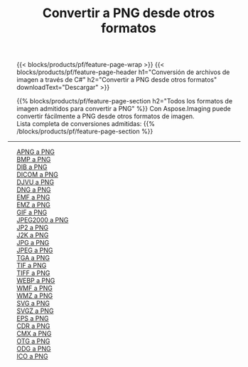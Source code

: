 ﻿---
title: Convertir a PNG desde otros formatos 
weight: 3920
url: /es/java/conversion/to/png 
lang: es
langdirlevel: 2
locales: zh-hans,ja,it,ru,de,es,fr,nl,id,lt,pl,pt,vi,tr,ko,zh-hant,ar,hi,th,sv,cs,uk,he
description: Usando Aspose.Imaging puede convertir fácilmente a PNG desde otros formatos
---

{{< blocks/products/pf/feature-page-wrap >}}
{{< blocks/products/pf/feature-page-header h1="Conversión de archivos de imagen a través de C#" h2="Convertir a PNG desde otros formatos" downloadText="Descargar" >}}


{{% blocks/products/pf/feature-page-section  h2="Todos los formatos de imagen admitidos para convertir a PNG" %}}
Con Aspose.Imaging puede convertir fácilmente a PNG desde otros formatos de imagen.
<br/>
Lista completa de conversiones admitidas:
{{% /blocks/products/pf/feature-page-section %}}
<div class="container-fluid productfamilypage bg-gray">
    <div class="convertypes bg-gray agp-content section">
        <div class="container">
		<hr style="margin-left:-20px;"/>
		<div class="row other-converters">
		    <div class='col-md-2 other-converter remove-lp remove-rp'><a href="/imaging/es/java/conversion/apng-to-png" >APNG a PNG</a></div>
<div class='col-md-2 other-converter remove-lp remove-rp'><a href="/imaging/es/java/conversion/bmp-to-png" >BMP a PNG</a></div>
<div class='col-md-2 other-converter remove-lp remove-rp'><a href="/imaging/es/java/conversion/dib-to-png" >DIB a PNG</a></div>
<div class='col-md-2 other-converter remove-lp remove-rp'><a href="/imaging/es/java/conversion/dicom-to-png" >DICOM a PNG</a></div>
<div class='col-md-2 other-converter remove-lp remove-rp'><a href="/imaging/es/java/conversion/djvu-to-png" >DJVU a PNG</a></div>
<div class='col-md-2 other-converter remove-lp remove-rp'><a href="/imaging/es/java/conversion/dng-to-png" >DNG a PNG</a></div>
<div class='col-md-2 other-converter remove-lp remove-rp'><a href="/imaging/es/java/conversion/emf-to-png" >EMF a PNG</a></div>
<div class='col-md-2 other-converter remove-lp remove-rp'><a href="/imaging/es/java/conversion/emz-to-png" >EMZ a PNG</a></div>
<div class='col-md-2 other-converter remove-lp remove-rp'><a href="/imaging/es/java/conversion/gif-to-png" >GIF a PNG</a></div>
<div class='col-md-2 other-converter remove-lp remove-rp'><a href="/imaging/es/java/conversion/jpeg2000-to-png" >JPEG2000 a PNG</a></div>
<div class='col-md-2 other-converter remove-lp remove-rp'><a href="/imaging/es/java/conversion/jp2-to-png" >JP2 a PNG</a></div>
<div class='col-md-2 other-converter remove-lp remove-rp'><a href="/imaging/es/java/conversion/j2k-to-png" >J2K a PNG</a></div>
<div class='col-md-2 other-converter remove-lp remove-rp'><a href="/imaging/es/java/conversion/jpg-to-png" >JPG a PNG</a></div>
<div class='col-md-2 other-converter remove-lp remove-rp'><a href="/imaging/es/java/conversion/jpeg-to-png" >JPEG a PNG</a></div>
<div class='col-md-2 other-converter remove-lp remove-rp'><a href="/imaging/es/java/conversion/tga-to-png" >TGA a PNG</a></div>
<div class='col-md-2 other-converter remove-lp remove-rp'><a href="/imaging/es/java/conversion/tif-to-png" >TIF a PNG</a></div>
<div class='col-md-2 other-converter remove-lp remove-rp'><a href="/imaging/es/java/conversion/tiff-to-png" >TIFF a PNG</a></div>
<div class='col-md-2 other-converter remove-lp remove-rp'><a href="/imaging/es/java/conversion/webp-to-png" >WEBP a PNG</a></div>
<div class='col-md-2 other-converter remove-lp remove-rp'><a href="/imaging/es/java/conversion/wmf-to-png" >WMF a PNG</a></div>
<div class='col-md-2 other-converter remove-lp remove-rp'><a href="/imaging/es/java/conversion/wmz-to-png" >WMZ a PNG</a></div>
<div class='col-md-2 other-converter remove-lp remove-rp'><a href="/imaging/es/java/conversion/svg-to-png" >SVG a PNG</a></div>
<div class='col-md-2 other-converter remove-lp remove-rp'><a href="/imaging/es/java/conversion/svgz-to-png" >SVGZ a PNG</a></div>
<div class='col-md-2 other-converter remove-lp remove-rp'><a href="/imaging/es/java/conversion/eps-to-png" >EPS a PNG</a></div>
<div class='col-md-2 other-converter remove-lp remove-rp'><a href="/imaging/es/java/conversion/cdr-to-png" >CDR a PNG</a></div>
<div class='col-md-2 other-converter remove-lp remove-rp'><a href="/imaging/es/java/conversion/cmx-to-png" >CMX a PNG</a></div>
<div class='col-md-2 other-converter remove-lp remove-rp'><a href="/imaging/es/java/conversion/otg-to-png" >OTG a PNG</a></div>
<div class='col-md-2 other-converter remove-lp remove-rp'><a href="/imaging/es/java/conversion/odg-to-png" >ODG a PNG</a></div>
<div class='col-md-2 other-converter remove-lp remove-rp'><a href="/imaging/es/java/conversion/ico-to-png" >ICO a PNG</a></div>
                </div>
        </div>
    </div>
</div>
<br/>

